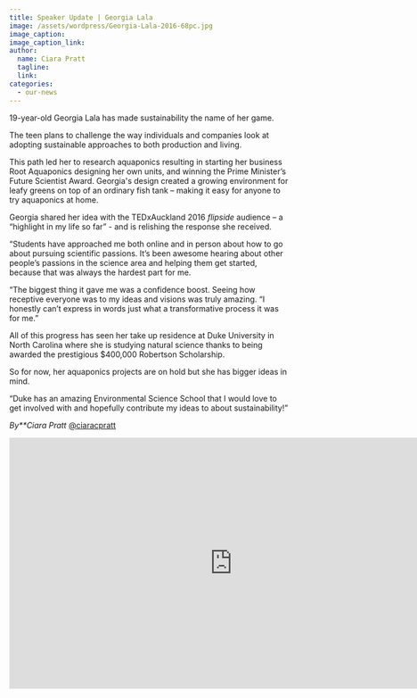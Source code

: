 ```yaml
---
title: Speaker Update | Georgia Lala
image: /assets/wordpress/Georgia-Lala-2016-68pc.jpg
image_caption:
image_caption_link:
author:
  name: Ciara Pratt
  tagline:
  link:
categories:
  - our-news
---
```


19-year-old Georgia Lala has made sustainability the name of her game.

The teen plans to challenge the way individuals and companies look at adopting sustainable approaches to both production and living.

This path led her to research aquaponics resulting in starting her business Root Aquaponics designing her own units, and winning the Prime Minister’s Future Scientist Award. Georgia's design created a growing environment for leafy greens on top of an ordinary fish tank – making it easy for anyone to try aquaponics at home.

Georgia shared her idea with the TEDxAuckland 2016&nbsp;*flipside*&nbsp;audience – a “highlight in my life so far” - and is relishing the response she received.

“Students have approached me both online and in person about how to go about pursuing scientific passions. It’s been awesome hearing about other people’s passions in the science area and helping them get started, because that was always the hardest part for me.

“The biggest thing it gave me was a confidence boost. Seeing how receptive everyone was to my ideas and visions was truly amazing. “I honestly can’t express in words just what a transformative process it was for me.”

All of this progress has seen her take up residence at Duke University in North Carolina where she is studying natural science thanks to being awarded the prestigious $400,000 Robertson Scholarship.

So for now, her aquaponics projects are on hold but she has bigger ideas in mind.

“Duke has an amazing Environmental Science School that I would love to get involved with and hopefully contribute my ideas to about sustainability!”

*By**Ciara Pratt* [@ciaracpratt](https://twitter.com/ciaracpratt)

<iframe src="https://www.youtube.com/embed/eeHsYmXQFKU" width="800" height="450" frameborder="0" allowfullscreen="allowfullscreen"></iframe>
